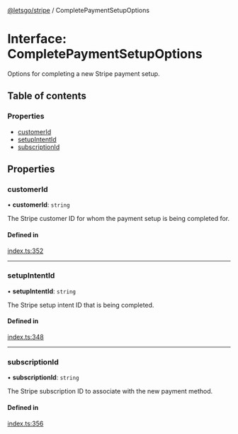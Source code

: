 [@letsgo/stripe](../README.md) / CompletePaymentSetupOptions

# Interface: CompletePaymentSetupOptions

Options for completing a new Stripe payment setup.

## Table of contents

### Properties

- [customerId](CompletePaymentSetupOptions.md#customerid)
- [setupIntentId](CompletePaymentSetupOptions.md#setupintentid)
- [subscriptionId](CompletePaymentSetupOptions.md#subscriptionid)

## Properties

### customerId

• **customerId**: `string`

The Stripe customer ID for whom the payment setup is being completed for.

#### Defined in

[index.ts:352](https://github.com/tjanczuk/letsgo/blob/c32fd97/packages/stripe/src/index.ts#L352)

___

### setupIntentId

• **setupIntentId**: `string`

The Stripe setup intent ID that is being completed.

#### Defined in

[index.ts:348](https://github.com/tjanczuk/letsgo/blob/c32fd97/packages/stripe/src/index.ts#L348)

___

### subscriptionId

• **subscriptionId**: `string`

The Stripe subscription ID to associate with the new payment method.

#### Defined in

[index.ts:356](https://github.com/tjanczuk/letsgo/blob/c32fd97/packages/stripe/src/index.ts#L356)
